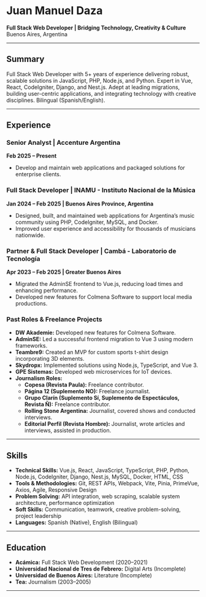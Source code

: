 # Juan Manuel Daza
**Full Stack Web Developer | Bridging Technology, Creativity & Culture**  
Buenos Aires, Argentina

---

## Summary
Full Stack Web Developer with 5+ years of experience delivering robust, scalable solutions in JavaScript, PHP, Node.js, and Python. Expert in Vue, React, CodeIgniter, Django, and Nest.js. Adept at leading migrations, building user-centric applications, and integrating technology with creative disciplines. Bilingual (Spanish/English).

---

## Experience

### Senior Analyst | Accenture Argentina
**Feb 2025 – Present**
- Develop and maintain web applications and packaged solutions for enterprise clients.

### Full Stack Developer | INAMU - Instituto Nacional de la Música
**Jan 2024 – Feb 2025 | Buenos Aires Province, Argentina**
- Designed, built, and maintained web applications for Argentina’s music community using PHP, CodeIgniter, MySQL, and Docker.
- Improved user experience and accessibility for thousands of musicians nationwide.

### Partner & Full Stack Developer | Cambá - Laboratorio de Tecnología
**Apr 2023 – Feb 2025 | Greater Buenos Aires**
- Migrated the AdminSE frontend to Vue.js, reducing load times and enhancing performance.
- Developed new features for Colmena Software to support local media productions.

### Past Roles & Freelance Projects
- **DW Akademie:** Developed new features for Colmena Software.
- **AdminSE:** Led a successful frontend migration to Vue 3 using modern frameworks.
- **Teambre9:** Created an MVP for custom sports t-shirt design incorporating 3D elements.
- **Skydropx:** Implemented solutions using Node.js, TypeScript, and Vue 3.
- **GPE Sistemas:** Developed web microservices for IoT devices.
- **Journalism Roles:**
  - **Copesa (Revista Paula):** Freelance contributor.
  - **Página 12 (Suplemento NO):** Freelance journalist.
  - **Grupo Clarín (Suplemento Sí, Suplemento de Espectáculos, Revista Ñ):** Freelance contributor.
  - **Rolling Stone Argentina:** Journalist, covered shows and conducted interviews.
  - **Editorial Perfil (Revista Hombre):** Journalist, wrote articles and interviews, assisted in production.

---

## Skills
- **Technical Skills:** Vue.js, React, JavaScript, TypeScript, PHP, Python, Node.js, CodeIgniter, Django, Nest.js, MySQL, Docker, HTML, CSS
- **Tools & Methodologies:** Git, REST APIs, Webpack, Vite, Pinia, PrimeVue, Axios, Agile, Responsive Design
- **Problem Solving:** API integration, web scraping, scalable system architecture, performance optimization
- **Soft Skills:** Communication, teamwork, creative problem-solving, project leadership
- **Languages:** Spanish (Native), English (Bilingual)

---

## Education
- **Acámica:** Full Stack Web Development (2020–2021)
- **Universidad Nacional de Tres de Febrero:** Digital Arts (Incomplete)
- **Universidad de Buenos Aires:** Literature (Incomplete)
- **Tea:** Journalism (2003–2005)

---
